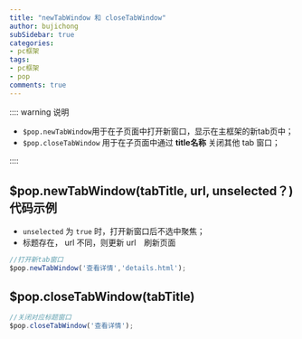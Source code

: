 ```yaml
---
title: "newTabWindow 和 closeTabWindow"
author: bujichong
subSidebar: true
categories:
- pc框架
tags:
- pc框架 
- pop
comments: true
---
```

:::: warning 说明

- `$pop.newTabWindow`用于在子页面中打开新窗口，显示在主框架的新tab页中；
- `$pop.closeTabWindow` 用于在子页面中通过 **title名称** 关闭其他 tab 窗口；

::::

## $pop.newTabWindow(tabTitle, url, unselected？)代码示例

- `unselected` 为 `true` 时，打开新窗口后不选中聚焦；
- 标题存在， url 不同，则更新 url　刷新页面

```js
//打开新tab窗口
$pop.newTabWindow('查看详情','details.html');
```



## $pop.closeTabWindow(tabTitle)

```js
//关闭对应标题窗口
$pop.closeTabWindow('查看详情');
```

